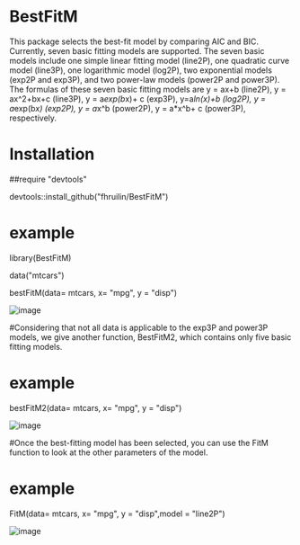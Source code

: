 # BestFitM
This package selects the best-fit model by comparing AIC and BIC. Currently, seven basic fitting models are supported. The seven basic models include one simple linear fitting model (line2P), one quadratic curve model (line3P), one logarithmic model (log2P), two exponential models (exp2P and exp3P), and two power-law models (power2P and power3P).
The formulas of these seven basic fitting models are y = ax+b (line2P), y = ax^2+bx+c (line3P), y = a*exp(b*x)+ c (exp3P), y=a*ln(x)+b (log2P), y = a*exp(b*x) (exp2P), y = a*x^b (power2P), y = a*x^b+ c (power3P), respectively.

# Installation
##require "devtools"

devtools::install_github("fhruilin/BestFitM")

# example
library(BestFitM)

data("mtcars")

bestFitM(data= mtcars, x= "mpg", y = "disp")

![image](https://user-images.githubusercontent.com/50893444/126153624-7b74ff97-08b0-4ea0-8c1e-10938a0d98ea.png)


#Considering that not all data is applicable to the exp3P and power3P models, we give another function, BestFitM2, which contains only five basic fitting models.

# example
bestFitM2(data= mtcars, x= "mpg", y = "disp")

![image](https://user-images.githubusercontent.com/50893444/126153865-b7bc7c49-0b7c-4d6a-8392-31602aa3cfdd.png)


#Once the best-fitting model has been selected, you can use the FitM function to look at the other parameters of the model.

# example
FitM(data= mtcars, x= "mpg", y = "disp",model = "line2P")

![image](https://user-images.githubusercontent.com/50893444/126153914-95642b8c-b347-48c0-acbf-9e5cf40c6b08.png)

